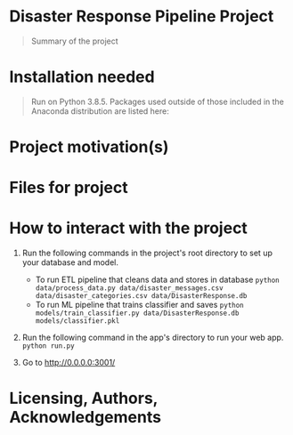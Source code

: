 # Disaster Response Pipeline Project
> Summary of the project

# Installation needed
> Run on Python 3.8.5. Packages used outside of those included in the Anaconda distribution are listed here:
>>
>>
>>

# Project motivation(s)
>

# Files for project
>

# How to interact with the project
1. Run the following commands in the project's root directory to set up your database and model.

    - To run ETL pipeline that cleans data and stores in database
        `python data/process_data.py data/disaster_messages.csv data/disaster_categories.csv data/DisasterResponse.db`
    - To run ML pipeline that trains classifier and saves
        `python models/train_classifier.py data/DisasterResponse.db models/classifier.pkl`

2. Run the following command in the app's directory to run your web app.
    `python run.py`

3. Go to http://0.0.0.0:3001/

# Licensing, Authors, Acknowledgements
>
